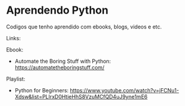 # Aprendendo Python

Codigos que tenho aprendido com ebooks, blogs, videos e etc.

Links: 

Ebook:
   * Automate the Boring Stuff with Python: https://automatetheboringstuff.com/

Playlist:
   * Python for Beginners: https://www.youtube.com/watch?v=jFCNu1-Xdsw&list=PLlrxD0HtieHhS8VzuMCfQD4uJ9yne1mE6